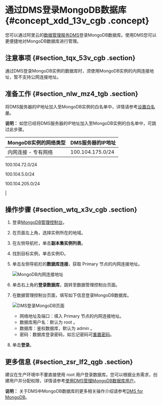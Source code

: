 # 通过DMS登录MongoDB数据库 {#concept_xdd_13v_cgb .concept}

您可以通过阿里云的[数据管理服务DMS](https://help.aliyun.com/document_detail/47550.html)登录MongoDB数据库。使用DMS您可以更便捷地对MongoDB数据库进行管理。

## 注意事项 {#section_tqx_53v_cgb .section}

通过DMS登录MongoDB实例的数据库时，须使用MongoDB实例的内网连接地址，暂不支持公网连接地址。

## 准备工作 {#section_nlw_mz4_tgb .section}

将DMS服务器的IP地址加入至MongoDB实例的白名单中，详情请参考[设置白名单](cn.zh-CN/单节点快速入门/设置白名单.md#)。

**说明：** 如您已经将DMS服务器的IP地址加入至MongoDB实例的白名单中，可跳过此步骤。

|MongoDB实例的网络类型|DMS服务器的IP地址|
|:-------------|:----------|
|内网连接 - 专有网络| 100.104.175.0/24

 100.104.72.0/24

 100.104.5.0/24

 100.104.205.0/24

 |

## 操作步骤 {#section_wtq_x3v_cgb .section}

1.  登录[MongoDB管理控制台](https://mongodb.console.aliyun.com/)。
2.  在页面左上角，选择实例所在的地域。
3.  在左侧导航栏，单击**副本集实例列表**。
4.  找到目标实例，单击实例ID。
5.  单击左侧导航栏的**数据库连接**，获取 Primary 节点的内网连接地址。

    ![MongoDB内网连接地址](http://static-aliyun-doc.oss-cn-hangzhou.aliyuncs.com/assets/img/23695/154996352734538_zh-CN.png)

6.  单击右上角的**登录数据库**，跳转至数据管理控制台页面。
7.  在数据管理控制台页面，填写如下信息登录MongoDB数据库。

    ![DMS登录MongoDB页面](http://static-aliyun-doc.oss-cn-hangzhou.aliyuncs.com/assets/img/23695/154996352713740_zh-CN.png)

    -   网络地址及端口：填入 Primary 节点的内网连接地址。
    -   数据库用户名：默认为 root 。
    -   数据库：鉴权数据库，默认为 admin 。
    -   密码：数据库登录密码，如忘记密码可[重置密码](cn.zh-CN/单节点快速入门/设置密码.md#)。
8.  单击**登录**。

## 更多信息 {#section_zsr_lf2_qgb .section}

建议在生产环境中不要直接使用 root 用户登录数据库。您可以根据业务需求，创建用户并分配权限，详情请参考[使用DMS管理MongoDB数据库用户](../../../../../cn.zh-CN/用户指南/账号管理/使用DMS管理MongoDB数据库用户.md#)。

**说明：** 关于DMS中MongoDB数据库的更多相关操作介绍请参考[DMS for MongoDB](https://help.aliyun.com/document_detail/47683.html)。


